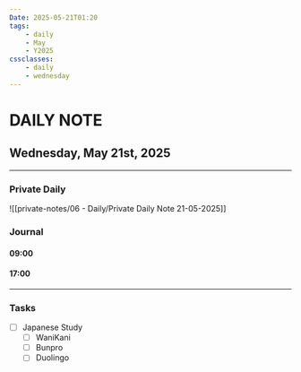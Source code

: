 ```yaml
---
Date: 2025-05-21T01:20
tags:
    - daily
    - May
    - Y2025
cssclasses:
    - daily
    - wednesday
---
```

# DAILY NOTE
## Wednesday, May 21st, 2025
***
### Private Daily

![[private-notes/06 - Daily/Private Daily Note 21-05-2025]]

### Journal

#### 09:00

#### 17:00

***
### Tasks
- [ ] Japanese Study
    - [ ] WaniKani
    - [ ] Bunpro
    - [ ] Duolingo